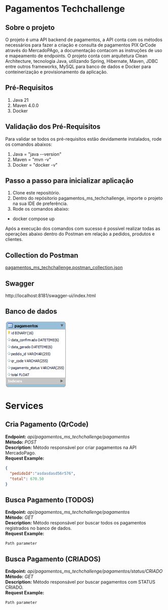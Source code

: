 # Pagamentos Techchallenge
## Sobre o projeto
O projeto é uma API backend de pagamentos, a API conta com os métodos necessários para fazer a criação e consulta de pagamentos PIX QrCode através do MercadoPAgo, a documentação contacom as instruções de uso e mapeamento de endpoints. O projeto conta com arquitetura Clean Architecture, tecnologia Java, utilizando Spring, Hibernate, Maven, JDBC entre outros frameworks, MySQL para banco de dados e Docker para conteinerização e provisionamento da aplicação.

## Pré-Requisitos
1. Java 21
2. Maven 4.0.0
3. Docker

## Validação dos Pré-Requisitos
Para validar se todos os pré-requisitos estão devidamente instalados, rode os comandos abaixos:
1. Java = "java --version"
2. Maven = "mvn -v"
3. Docker = "docker -v"

## Passo a passo para inicializar aplicação
1. Clone este repositório.
2. Dentro do repósitorio pagamentos_ms_techchallenge, importe o projeto na sua IDE de preferência.
3. Rode os comandos abaixo:

- docker compose up

Após a execução dos comandos com sucesso é possível realizar todas as operações abaixo dentro do Postman em relação a pedidos, produtos e clientes.

## Collection do Postman
[pagamentos_ms_techchallenge.postman_collection.json](pagamentos_ms_techchallenge.postman_collection.json)

## Swagger
http://localhost:8181/swagger-ui/index.html

## Banco de dados
![banco_pagamentos.png](banco_pagamentos.png)


# Services
## Cria Pagamento (QrCode)
**Endpoint:** *api/pagamentos_ms_techchallenge/pagamentos*<br />
**Método:** *POST*
<br />
**Description:** Método responsável por criar pagamentos na API MercadoPago.
<br />
**Request Example:**
<br />
```json
{
  "pedidoId":"asdasdasd56r576",
  "total": 670.50
}
```

## Busca Pagamento (TODOS)
**Endpoint:** *api/pagamentos_ms_techchallenge/pagamentos*<br />
**Método:** *GET*
<br />
**Description:** Método responsável por buscar todos os pagamentos registrados no banco de dados.
<br />
**Request Example:**
<br />
```
Path parameter
```
## Busca Pagamento (CRIADOS)
**Endpoint:** *api/pagamentos_ms_techchallenge/pagamentos/status/CRIADO*<br />
**Método:** *GET*
<br />
**Description:** Método responsável por buscar pagamentos com STATUS CRIADO.
<br />
**Request Example:**
<br />
```
Path parameter

